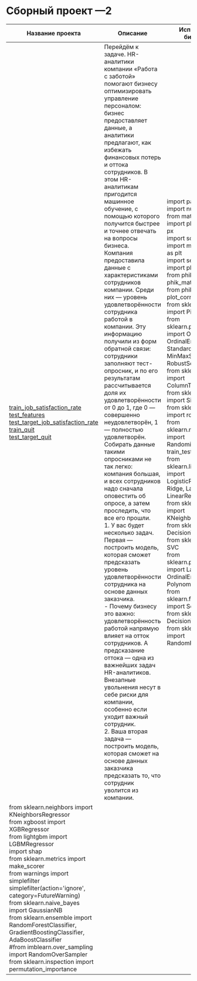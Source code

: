 # Сборный проект —2
| Название проекта | Описание | Используемые библиотеки |
|------------------|----------|--------------------------|
| [train_job_satisfaction_rate](train_job_satisfaction_rate.csv)<br>[test_features](test_features.csv)<br>[test_target_job_satisfaction_rate](test_target_job_satisfaction_rate.csv)<br>[train_quit](train_quit.csv)<br>[test_target_quit](test_target_quit.csv)  | Перейдём к задаче. HR-аналитики компании «Работа с заботой» помогают бизнесу оптимизировать управление персоналом: бизнес предоставляет данные, а аналитики предлагают, как избежать финансовых потерь и оттока сотрудников. В этом HR-аналитикам пригодится машинное обучение, с помощью которого получится быстрее и точнее отвечать на вопросы бизнеса.<br>Компания предоставила данные с характеристиками сотрудников компании. Среди них — уровень удовлетворённости сотрудника работой в компании. Эту информацию получили из форм обратной связи: сотрудники заполняют тест-опросник, и по его результатам рассчитывается доля их удовлетворённости от 0 до 1, где 0 — совершенно неудовлетворён, 1 — полностью удовлетворён.<br>Собирать данные такими опросниками не так легко: компания большая, и всех сотрудников надо сначала оповестить об опросе, а затем проследить, что все его прошли.<br>1. У вас будет несколько задач. Первая — построить модель, которая сможет предсказать уровень удовлетворённости сотрудника на основе данных заказчика.<br>- Почему бизнесу это важно: удовлетворённость работой напрямую влияет на отток сотрудников. А предсказание оттока — одна из важнейших задач HR-аналитиков. Внезапные увольнения несут в себе риски для компании, особенно если уходит важный сотрудник.<br>2. Ваша вторая задача — построить модель, которая сможет на основе данных заказчика предсказать то, что сотрудник уволится из компании.| import pandas as pd<br>import numpy as np<br>from math import *<br>import plotly.express as px<br>import scipy.stats as st<br>import matplotlib.pyplot as plt<br>import seaborn as sns<br>import phik<br>from phik import phik_matrix<br>from phik.report import plot_correlation_matrix<br>from sklearn.pipeline import Pipeline<br>from sklearn.preprocessing import OneHotEncoder, OrdinalEncoder, StandardScaler, MinMaxScaler, RobustScaler<br>from sklearn.compose import ColumnTransformer<br>from sklearn.impute import SimpleImputer<br>from sklearn.metrics import roc_auc_score<br>from sklearn.model_selection import RandomizedSearchCV, train_test_split<br>from sklearn.linear_model import LogisticRegression, Ridge, Lasso, ElasticNet, LinearRegression<br>from sklearn.neighbors import KNeighborsClassifier<br>from sklearn.tree import DecisionTreeClassifier<br>from sklearn.svm import SVC<br>from sklearn.preprocessing import LabelEncoder, OrdinalEncoder, PolynomialFeatures<br>from sklearn.feature_selection import SelectKBest, chi2<br>from sklearn.tree import DecisionTreeRegressor<br>from sklearn.ensemble import RandomForestRegressor
from sklearn.neighbors import KNeighborsRegressor<br>from xgboost import XGBRegressor<br>from lightgbm import LGBMRegressor<br>import shap<br>from sklearn.metrics import make_scorer<br>from warnings import simplefilter<br>simplefilter(action='ignore', category=FutureWarning)<br>from sklearn.naive_bayes import GaussianNB<br>from sklearn.ensemble import RandomForestClassifier, GradientBoostingClassifier, AdaBoostClassifier<br>#from imblearn.over_sampling import RandomOverSampler<br>from sklearn.inspection import permutation_importance |

